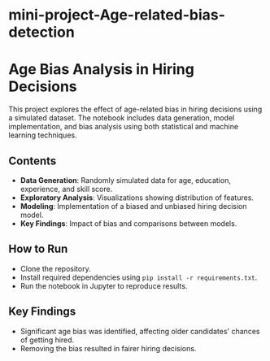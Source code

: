 # mini-project-Age-related-bias-detection

# Age Bias Analysis in Hiring Decisions

This project explores the effect of age-related bias in hiring decisions using a simulated dataset. The notebook includes data generation, model implementation, and bias analysis using both statistical and machine learning techniques.

## Contents
- **Data Generation**: Randomly simulated data for age, education, experience, and skill score.
- **Exploratory Analysis**: Visualizations showing distribution of features.
- **Modeling**: Implementation of a biased and unbiased hiring decision model.
- **Key Findings**: Impact of bias and comparisons between models.

## How to Run
- Clone the repository.
- Install required dependencies using `pip install -r requirements.txt`.
- Run the notebook in Jupyter to reproduce results.

## Key Findings
- Significant age bias was identified, affecting older candidates' chances of getting hired.
- Removing the bias resulted in fairer hiring decisions.
